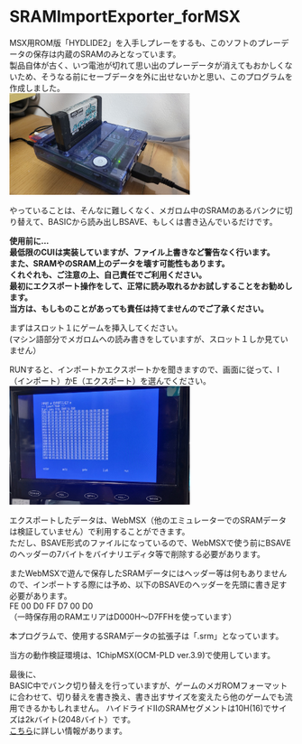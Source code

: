 # SRAMImportExporter_forMSX

MSX用ROM版「HYDLIDE2」を入手しプレーをするも、このソフトのプレーデータの保存は内蔵のSRAMのみとなっています。  
製品自体が古く、いつ電池が切れて思い出のプレーデータが消えてもおかしくないため、そうなる前にセーブデータを外に出せないかと思い、このプログラムを作成しました。  
<img src="https://github.com/IKATEN-X/SRAMImportExporter_forMSX/blob/main/image1.jpg" width="320">  
  
やっていることは、そんなに難しくなく、メガロム中のSRAMのあるバンクに切り替えて、BASICから読み出しBSAVE、もしくは書き込んでいるだけです。  

**使用前に...  
最低限のCUIは実装していますが、ファイル上書きなど警告なく行います。  
また、SRAMやのSRAM上のデータを壊す可能性もあります。  
くれぐれも、ご注意の上、自己責任でご利用ください。  
最初にエクスポート操作をして、正常に読み取れるかお試しすることをお勧めします。  
当方は、もしものことがあっても責任は持てませんのでご了承ください。**  

まずはスロット１にゲームを挿入してください。  
(マシン語部分でメガロムへの読み書きをしていますが、スロット１しか見ていません）  

RUNすると、インポートかエクスポートかを聞きますので、画面に従って、I（インポート）かE（エクスポート）を選んでください。  
<img src="https://github.com/IKATEN-X/SRAMImportExporter_forMSX/blob/main/image2.jpg" width="320">  

エクスポートしたデータは、WebMSX（他のエミュレーターでのSRAMデータは検証していません）で利用することができます。  
ただし、BSAVE形式のファイルになっているので、WebMSXで使う前にBSAVEのヘッダーの7バイトをバイナリエディタ等で削除する必要があります。  
  
またWebMSXで遊んで保存したSRAMデータにはヘッダー等は何もありませんので、インポートする際には予め、以下のBSAVEのヘッダーを先頭に書き足す必要があります。  
FE 00 D0 FF D7 00 D0  
（一時保存用のRAMエリアはD000H～D7FFHを使っています）  
  
本プログラムで、使用するSRAMデータの拡張子は「.srm」となっています。  
  
当方の動作検証環境は、1ChipMSX(OCM-PLD ver.3.9)で使用しています。  
  
最後に、  
BASIC中でバンク切り替えを行っていますが、ゲームのメガROMフォーマットに合わせて、切り替えを書き換え、書き出すサイズを変えたら他のゲームでも流用できるかもしれません。 
ハイドライドⅡのSRAMセグメントは10H(16)でサイズは2kバイト(2048バイト）です。  
[こちら]([https://pages.github.com/](https://www.msx.org/wiki/MegaROM_Mappers))に詳しい情報があります。

